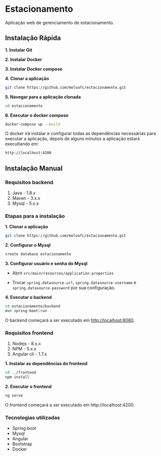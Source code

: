 # Estacionamento
Aplicação web de gerenciamento de estacionamento.

## Instalação Rápida

**1. Instalar Git**

**2. Instalar Docker**

**3. Instalar Docker compose**

**4. Clonar a aplicação**
```bash
git clone https://github.com/meloafc/estacionamento.git
```
**5. Navegar para a aplicação clonada**
```bash
cd estacionamento
```
**6. Executar o docker compose**
```bash
docker-compose up --build
```

O docker irá instalar e configurar todas as dependências necessárias para executar a aplicação, depois de alguns minutos a aplicação estará execultando em:
```bash
http://localhost:4200
```

## Instalação Manual
### Requisitos backend

1. Java - 1.8.x
2. Maven - 3.x.x
3. Mysql - 5.x.x

### Etapas para a instalação

**1. Clonar a aplicação**

```bash
git clone https://github.com/meloafc/estacionamento.git
```

**2. Configurar o Mysql**
```bash
create database estacionamento
```

**3. Configurar usuário e senha do Mysql**

+ Abrir `src/main/resources/application.properties`

+ Trocar `spring.datasource.url`, `spring.datasource.username` e `spring.datasource.password` por sua configuração.

**4. Executar o backend**

```bash
cd estacionamento/backend
mvn spring-boot:run
```

O backend começará a ser executado em <http://localhost:8080>.

### Requisitos frontend

1. Nodejs - 8.x.x
2. NPM - 5.x.x
3. Angular cli - 1.7.x

**1. Instalar as dependências do frontend**
```bash
cd ../frontend
npm install
```
**2. Executar o frontend**
```bash
ng serve
```

O frontend começará a ser executado em http://localhost:4200.

### Tecnologias utilizadas
+ Spring boot
+ Mysql
+ Angular
+ Bootstrap
+ Docker